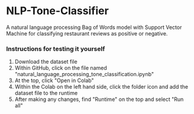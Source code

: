 # NLP-Tone-Classifier
A natural language processing Bag of Words model with Support Vector Machine for classifying restaurant reviews as positive or negative.

### Instructions for testing it yourself
1. Download the dataset file
2. Within GitHub, click on the file named "natural_language_processing_tone_classification.ipynb"
3. At the top, click "Open in Colab"
4. Within the Colab on the left hand side, click the folder icon and add the dataset file to the runtime
5. After making any changes, find "Runtime" on the top and select "Run all"
